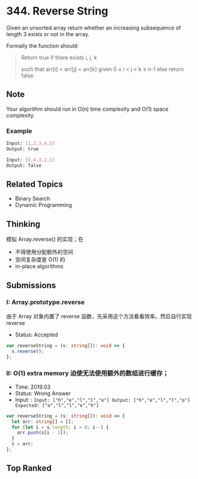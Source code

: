 # 344. Reverse String

Given an unsorted array return whether an increasing subsequence of length 3 exists or not in the array.

Formally the function should:

> Return true if there exists i, j, k
>
> such that arr[i] < arr[j] < arr[k] given 0 ≤ i < j < k ≤ n-1 else return false.

## Note

Your algorithm should run in O(n) time complexity and O(1) space complexity.

### Example

```bash
Input: [1,2,3,4,5]
Output: true
```

```bash
Input: [5,4,3,2,1]
Output: false
```

## Related Topics

- Binary Search
- Dynamic Programming

## Thinking

模拟 Array.reverse() 的实现；在

- 不得使用分配额外的空间
- 空间复杂度是 O(1) 的
- in-place algorithms

## Submissions

### I: Array.prototype.reverse

由于 Array 对象内置了 reverse 函数，先采用这个方法看看效率。然后自行实现 reverse

- Status: Accepted
```typescript
var reverseString = (s: string[]): void => {
  s.reverse();
};
```

### II: O(1) extra memory 迫使无法使用额外的数组进行缓存；

- Time: 2019.03
- Status: Wrong Answer
- Input: : `Input: ["h","e","l","l","o"] Output: ["h","e","l","l","o"] Expected: ["o","l","l","e","h"]`
```typescript
var reverseString = (s: string[]): void => {
  let arr: string[] = [];
  for (let i = s.length; i > 0; i--) {
    arr.push(s[i - 1]);
  }
  s = arr;
};
```

## Top Ranked

